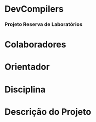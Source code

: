 # DevCompilers

<h3>Projeto Reserva de Laboratórios</h3>

<h1>Colaboradores</h1>

<h1>Orientador</h1>

<h1>Disciplina</h1>

<h1>Descrição do Projeto</h1>

